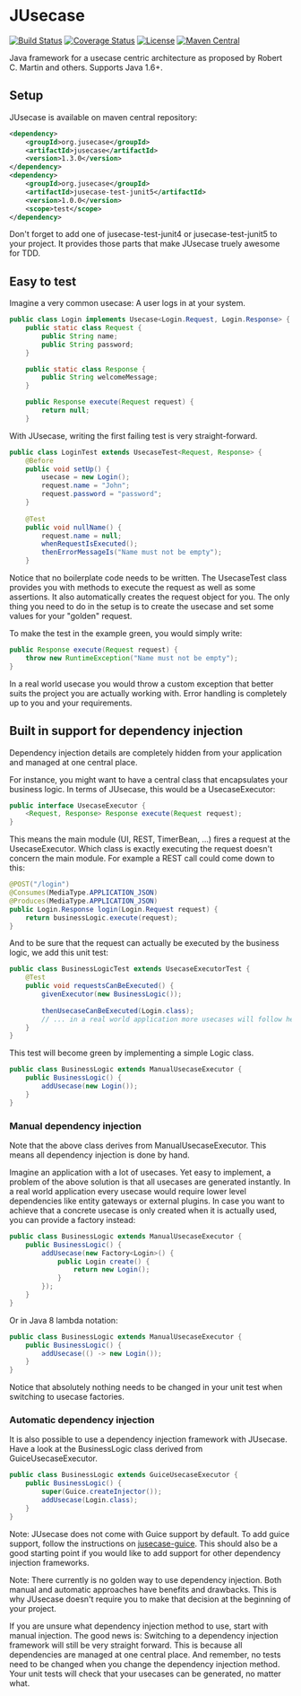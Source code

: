 # JUsecase
[![Build Status](https://travis-ci.org/casid/jusecase.svg?branch=master)](https://travis-ci.org/casid/jusecase)
[![Coverage Status](https://coveralls.io/repos/github/casid/jusecase/badge.svg?branch=master)](https://coveralls.io/github/casid/jusecase?branch=master)
[![License](https://img.shields.io/badge/license-Apache%202.0-blue.svg)](https://raw.githubusercontent.com/casid/jusecase/master/LICENSE)
[![Maven Central](https://img.shields.io/maven-central/v/org.jusecase/jusecase.svg)](http://mvnrepository.com/artifact/org.jusecase/jusecase)

Java framework for a usecase centric architecture as proposed by Robert C. Martin and others. Supports Java 1.6+.

## Setup
JUsecase is available on maven central repository:
```xml
<dependency>
    <groupId>org.jusecase</groupId>
    <artifactId>jusecase</artifactId>
    <version>1.3.0</version>
</dependency>
<dependency>
    <groupId>org.jusecase</groupId>
    <artifactId>jusecase-test-junit5</artifactId>
    <version>1.0.0</version>
    <scope>test</scope>
</dependency>
```

Don't forget to add one of jusecase-test-junit4 or jusecase-test-junit5 to your project. It provides those parts that make JUsecase truely awesome for TDD.

## Easy to test
Imagine a very common usecase: A user logs in at your system.
```java
public class Login implements Usecase<Login.Request, Login.Response> {
    public static class Request {
        public String name;
        public String password;
    }

    public static class Response {
        public String welcomeMessage;
    }

    public Response execute(Request request) {
        return null;
    }
```

With JUsecase, writing the first failing test is very straight-forward.

```java
public class LoginTest extends UsecaseTest<Request, Response> {
    @Before
    public void setUp() {
        usecase = new Login();
        request.name = "John";
        request.password = "password";
    }
    
    @Test
    public void nullName() {
        request.name = null;
        whenRequestIsExecuted();
        thenErrorMessageIs("Name must not be empty");
    }
```

Notice that no boilerplate code needs to be written. The UsecaseTest class provides you with methods to execute the request as well as some assertions. It also automatically creates the request object for you. The only thing you need to do in the setup is to create the usecase and set some values for your "golden" request.

To make the test in the example green, you would simply write:

```java
public Response execute(Request request) {
    throw new RuntimeException("Name must not be empty");
}
```

In a real world usecase you would throw a custom exception that better suits the project you are actually working with. Error handling is completely up to you and your requirements.

## Built in support for dependency injection
Dependency injection details are completely hidden from your application and managed at one central place.

For instance, you might want to have a central class that encapsulates your business logic. In terms of JUsecase, this would be a UsecaseExecutor:

```java
public interface UsecaseExecutor {
    <Request, Response> Response execute(Request request);
}
```

This means the main module (UI, REST, TimerBean, ...) fires a request at the UsecaseExecutor. Which class is exactly executing the request doesn't concern the main module. For example a REST call could come down to this:

```java
@POST("/login")
@Consumes(MediaType.APPLICATION_JSON)
@Produces(MediaType.APPLICATION_JSON)
public Login.Response login(Login.Request request) {
    return businessLogic.execute(request);
}
```

And to be sure that the request can actually be executed by the business logic, we add this unit test:

```java
public class BusinessLogicTest extends UsecaseExecutorTest {
    @Test
    public void requestsCanBeExecuted() {
        givenExecutor(new BusinessLogic());
        
        thenUsecaseCanBeExecuted(Login.class);
        // ... in a real world application more usecases will follow here.
    }
}
```

This test will become green by implementing a simple Logic class.

```java
public class BusinessLogic extends ManualUsecaseExecutor {
    public BusinessLogic() {
        addUsecase(new Login());
    }
}
```

### Manual dependency injection
Note that the above class derives from ManualUsecaseExecutor. This means all dependency injection is done by hand.

Imagine an application with a lot of usecases. Yet easy to implement, a problem of the above solution is that all usecases are generated instantly. In a real world application every usecase would require lower level dependencies like entity gateways or external plugins. In case you want to achieve that a concrete usecase is only created when it is actually used, you can provide a factory instead:

```java
public class BusinessLogic extends ManualUsecaseExecutor {
    public BusinessLogic() {
        addUsecase(new Factory<Login>() {
            public Login create() {
                return new Login();
            }
        });
    }
}
```

Or in Java 8 lambda notation:
```java
public class BusinessLogic extends ManualUsecaseExecutor {
    public BusinessLogic() {
        addUsecase(() -> new Login());
    }
}
```

Notice that absolutely nothing needs to be changed in your unit test when switching to usecase factories.

### Automatic dependency injection
It is also possible to use a dependency injection framework with JUsecase. Have a look at the BusinessLogic class derived from GuiceUsecaseExecutor.

```java
public class BusinessLogic extends GuiceUsecaseExecutor {
    public BusinessLogic() {
        super(Guice.createInjector());
        addUsecase(Login.class);
    }
}
```

Note: JUsecase does not come with Guice support by default. To add guice support, follow the instructions on [jusecase-guice](https://github.com/casid/jusecase-guice). This should also be a good starting point if you would like to add support for other dependency injection frameworks.

Note: There currently is no golden way to use dependency injection. Both manual and automatic approaches have benefits and drawbacks. This is why JUsecase doesn't require you to make that decision at the beginning of your project.

If you are unsure what dependency injection method to use, start with manual injection. The good news is: Switching to a dependency injection framework will still be very straight forward. This is because all dependencies are managed at one central place. And remember, no tests need to be changed when you change the dependency injection method. Your unit tests will check that your usecases can be generated, no matter what.
